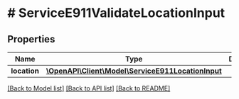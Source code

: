 # # ServiceE911ValidateLocationInput

## Properties

Name | Type | Description | Notes
------------ | ------------- | ------------- | -------------
**location** | [**\OpenAPI\Client\Model\ServiceE911LocationInput**](ServiceE911LocationInput.md) |  |

[[Back to Model list]](../../README.md#models) [[Back to API list]](../../README.md#endpoints) [[Back to README]](../../README.md)

